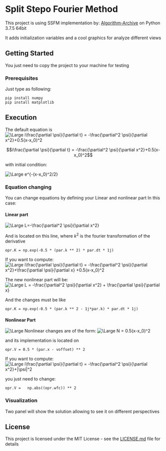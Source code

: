 # Split Stepo Fourier Method

This project is using SSFM implementation by: [Algorithm-Archive](https://github.com/algorithm-archivists/algorithm-archive) on Python 3.7.5 64bit

It adds initialization variables and a cool graphics for analyze different views

## Getting Started

You just need to copy the project to your machine for testing

### Prerequisites

Just type as following:

```
pip install numpy
pip install matplotlib
```

## Execution 

The default equation is 
<img src="https://latex.codecogs.com/svg.latex?\Large&space;i\frac{\partial \psi}{\partial t} = -\frac{\partial^2 \psi}{\partial x^2}+0.5(x-x_0)^2" title="\Large i\frac{\partial \psi}{\partial t} = -\frac{\partial^2 \psi}{\partial x^2}+0.5(x-x_0)^2" />

$$i\frac{\partial \psi}{\partial t} = -\frac{\partial^2 \psi}{\partial x^2}+0.5(x-x_0)^2$$

with initial condition:

<img src="https://latex.codecogs.com/svg.latex?\Large&space;e^{-(x-x_0)^2/2}" title="\Large e^{-(x-x_0)^2/2}" />




### Equation changing

You can change equations by defining your Linear and nonlinear part
In this case:

#### Linear part
<img src="https://latex.codecogs.com/svg.latex?\Large&space;L=-\frac{\partial^2 \psi}{\partial x^2}" title="\Large L=-\frac{\partial^2 \psi}{\partial x^2}" />


And is located on this line, where $k^2$ is the fourier transformation of the derivative
```
opr.K = np.exp(-0.5 * (par.k ** 2) * par.dt * 1j)
```

If you want to compute:
<img src="https://latex.codecogs.com/svg.latex?\Large&space;i\frac{\partial \psi}{\partial t} = -\frac{\partial^2 \psi}{\partial x^2}+\frac{\partial \psi}{\partial x} +0.5(x-x_0)^2" title="\Large i\frac{\partial \psi}{\partial t} = -\frac{\partial^2 \psi}{\partial x^2}+\frac{\partial \psi}{\partial x} +0.5(x-x_0)^2" />


The new nonlinear part will be:
<img src="https://latex.codecogs.com/svg.latex?\Large&space;L = -\frac{\partial^2 \psi}{\partial x^2} + \frac{\partial \psi}{\partial x}" title="\Large L = -\frac{\partial^2 \psi}{\partial x^2} + \frac{\partial \psi}{\partial x}" />


And the changes must be like 

```
opr.K = np.exp(-0.5 * (par.k ** 2 - 1j*par.k) * par.dt * 1j)
```

#### Nonlinear Part
<img src="https://latex.codecogs.com/svg.latex?\Large&space;" title="\Large " />
Nonlinear changes are of the form:
<img src="https://latex.codecogs.com/svg.latex?\Large&space;N = 0.5(x-x_0)^2" title="\Large N = 0.5(x-x_0)^2" />


and its implementation is located on

```
opr.V = 0.5 * (par.x - voffset) ** 2
```

If you want to compute:
<img src="https://latex.codecogs.com/svg.latex?\Large&space;i\frac{\partial \psi}{\partial t} = -\frac{\partial^2 \psi}{\partial x^2}+|\psi|^2" title="\Large i\frac{\partial \psi}{\partial t} = -\frac{\partial^2 \psi}{\partial x^2}+|\psi|^2" />


you just need to change:

```
opr.V =   np.abs((opr.wfc)) ** 2
```

### Visualization

Two panel will show the solution allowing to see it on different perspectives

## License

This project is licensed under the MIT License - see the [LICENSE.md](LICENSE.md) file for details